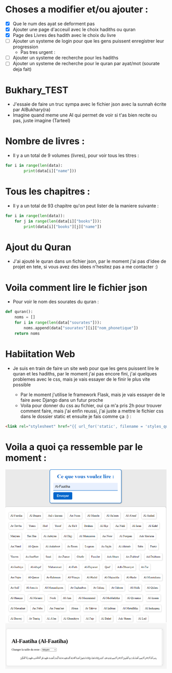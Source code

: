 # Choses a modifier et/ou ajouter :

- [x] Que le num des ayat se deforment pas
- [x] Ajouter une page d'acceuil avec le choix hadiths ou quran
- [x] Page des Livres des hadith avec le choix du livre
- [ ] Ajouter un systeme de login pour que les gens puissent enregistrer leur progression
  - Pas tres urgent :
- [ ] Ajouter un systeme de recherche pour les hadiths
- [ ] Ajouter un systeme de recherche pour le quran par ayat/mot (sourate deja fait)

# Bukhary_TEST
- J'essaie de faire un truc sympa avec le fichier json avec la sunnah écrite par AlBukhary(ra)
- Imagine quand meme une AI qui permet de voir si t'as bien recite ou pas, juste imagine (Tarteel)

# Nombre de livres :
- Il y a un total de 9 volumes (livres), pour voir tous les titres : 

```python
for i in range(len(data):
        print(data[i]["name"]))
```
# Tous les chapitres : 
- Il y a un total de 93 chapitre qu'on peut lister de la maniere suivante :

```python
for i in range(len(data)):
    for j in range(len(data[i]["books"])):
        print(data[i]["books"][j]["name"])
```
# Ajout du Quran
- J'ai ajouté le quran dans un fichier json, par le moment j'ai pas d'idee de projet en tete, si vous avez des idees n'hesitez pas a me contacter :)

# Voila comment lire le fichier json
- Pour voir le nom des sourates du quran :

```python
def quran():
    noms = []
    for i in range(len(data["sourates"])):
        noms.append(data["sourates"][i]["nom_phonetique"])
    return noms
```	 
# Habiitation Web
- Je suis en train de faire un site web pour que les gens puissent lire le quran et les hadiths, par le moment j'ai pas encore fini, j'ai quelques problemes avec le css, mais je vais essayer de le finir le plus vite possible

    - Par le moment j'utilise le framework Flask, mais je vais essayer de le faire avec Django dans un futur proche
    - Voila pour donner du css au fichier, oui ça m'a pris 2h pour trouver comment faire, mais j'ai enfin reussi, j'ai juste a mettre le fichier css dans le dossier static et ensuite je fais comme ça :) :
```html
<link rel="stylesheet" href="{{ url_for('static', filename = 'styles_quran.css') }}">
```
# Voila a quoi ça ressemble par le moment :
![alt text](images/page_login.png)
![alt text](images/pahe_main.png)
